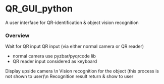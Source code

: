 # QR_GUI_python
A user interface for QR-identification & object vision recognition

### Overview
Wait for QR input
QR input (via either normal camera or QR reader)
  - normal camera use pyzbar/pyqrcode lib
  - QR reader input considered as keyboard

Display upside camera \n
Vision recognition for the object (this process is not shown to user)\n
Recognition result return & show to user
